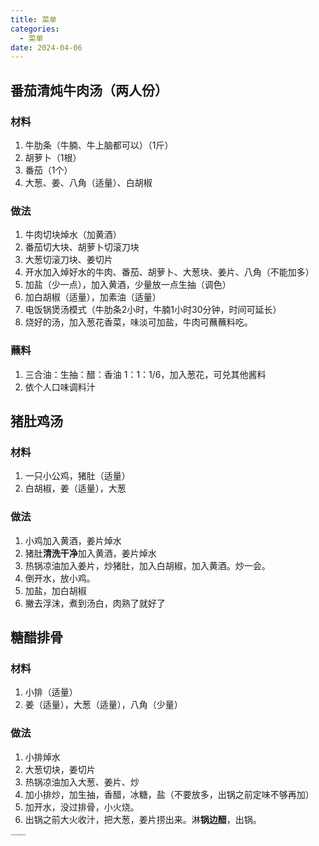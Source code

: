 ```yaml
---
title: 菜单
categories:
  - 菜单
date: 2024-04-06
---
```


## 番茄清炖牛肉汤（两人份）

### 材料

1. 牛肋条（牛腩、牛上脑都可以）（1斤）
2. 胡萝卜（1根）
3. 番茄（1个）
4. 大葱、姜、八角（适量）、白胡椒

### 做法

1. 牛肉切块焯水（加黄酒）
2. 番茄切大块、胡萝卜切滚刀块
3. 大葱切滚刀块、姜切片
4. 开水加入焯好水的牛肉、番茄、胡萝卜、大葱块、姜片、八角（不能加多）
5. 加盐（少一点），加入黄酒，少量放一点生抽（调色）
6. 加白胡椒（适量），加素油（适量）
7. 电饭锅煲汤模式（牛肋条2小时，牛腩1小时30分钟，时间可延长）
8. 烧好的汤，加入葱花香菜，味淡可加盐，牛肉可蘸蘸料吃。

### 蘸料

1. 三合油：生抽：醋：香油  1：1：1/6，加入葱花，可兑其他酱料
2. 依个人口味调料汁



## 猪肚鸡汤

### 材料

1. 一只小公鸡，猪肚（适量）
2. 白胡椒，姜（适量），大葱

### 做法

1. 小鸡加入黄酒，姜片焯水
2. 猪肚**清洗干净**加入黄酒，姜片焯水
3. 热锅凉油加入姜片，炒猪肚，加入白胡椒，加入黄酒。炒一会。
4. 倒开水，放小鸡。
5. 加盐，加白胡椒
6. 撇去浮沫，煮到汤白，肉熟了就好了

## 糖醋排骨

### 材料

1. 小排（适量）
2. 姜（适量），大葱（适量），八角（少量）

### 做法

1. 小排焯水
2. 大葱切块，姜切片
3. 热锅凉油加入大葱、姜片、炒
4. 加小排炒，加生抽，香醋，冰糖，盐（不要放多，出锅之前定味不够再加）
5. 加开水，没过排骨，小火烧。
6. 出锅之前大火收汁，把大葱，姜片捞出来。淋**锅边醋**，出锅。

<img src="./public/87546735868543678.jpg" alt="87546735868543678" style="zoom: 15%;" />
